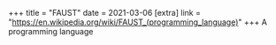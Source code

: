 +++
title = "FAUST"
date = 2021-03-06
[extra]
link = "https://en.wikipedia.org/wiki/FAUST_(programming_language)"
+++
A programming language

